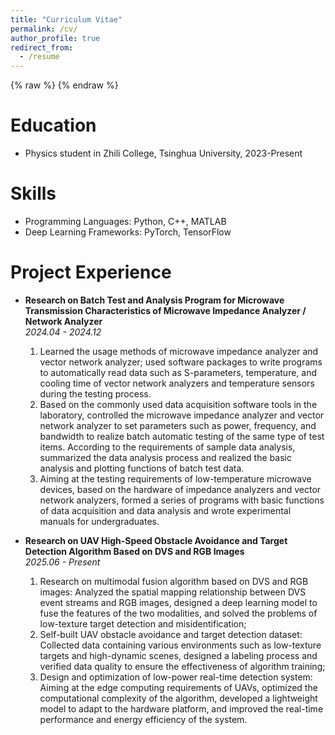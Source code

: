 ```yaml
---
title: "Curriculum Vitae"
permalink: /cv/
author_profile: true
redirect_from:
  - /resume
---
```


{% raw %}
{% endraw %}

Education
======
* Physics student in Zhili College, Tsinghua University, 2023-Present

Skills
======
* Programming Languages: Python, C++, MATLAB
* Deep Learning Frameworks: PyTorch, TensorFlow

Project Experience
======
* **Research on Batch Test and Analysis Program for Microwave Transmission Characteristics of Microwave Impedance Analyzer / Network Analyzer**  
  *2024.04 - 2024.12*
  1. Learned the usage methods of microwave impedance analyzer and vector network analyzer; used software packages to write programs to automatically read data such as S-parameters, temperature, and cooling time of vector network analyzers and temperature sensors during the testing process.
  2. Based on the commonly used data acquisition software tools in the laboratory, controlled the microwave impedance analyzer and vector network analyzer to set parameters such as power, frequency, and bandwidth to realize batch automatic testing of the same type of test items. According to the requirements of sample data analysis, summarized the data analysis process and realized the basic analysis and plotting functions of batch test data.
  3. Aiming at the testing requirements of low-temperature microwave devices, based on the hardware of impedance analyzers and vector network analyzers, formed a series of programs with basic functions of data acquisition and data analysis and wrote experimental manuals for undergraduates.

* **Research on UAV High-Speed Obstacle Avoidance and Target Detection Algorithm Based on DVS and RGB Images**  
  *2025.06 - Present*
  1. Research on multimodal fusion algorithm based on DVS and RGB images: Analyzed the spatial mapping relationship between DVS event streams and RGB images, designed a deep learning model to fuse the features of the two modalities, and solved the problems of low-texture target detection and misidentification;
  2. Self-built UAV obstacle avoidance and target detection dataset: Collected data containing various environments such as low-texture targets and high-dynamic scenes, designed a labeling process and verified data quality to ensure the effectiveness of algorithm training;
  3. Design and optimization of low-power real-time detection system: Aiming at the edge computing requirements of UAVs, optimized the computational complexity of the algorithm, developed a lightweight model to adapt to the hardware platform, and improved the real-time performance and energy efficiency of the system.